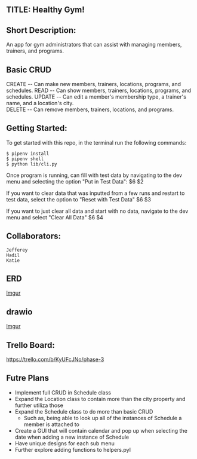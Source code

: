 ## TITLE: Healthy Gym!

## Short Description:
  An app for gym administrators that can assist with managing members, trainers, and programs.

## Basic CRUD
  CREATE --  Can make new members, trainers, locations, programs, and schedules.
  READ -- Can show members, trainers, locations, programs, and schedules.
  UPDATE -- Can edit a member's membership type, a trainer's name, and a location's city.  
  DELETE -- Can remove members, trainers, locations, and programs.

## Getting Started:
  To get started with this repo, in the terminal run the following commands:
     
    $ pipenv install 
    $ pipenv shell 
    $ python lib/cli.py


  Once program is running, can fill with test data by navigating to the dev menu and selecting the option "Put in Test Data":
    $6
    $2
  
  If you want to clear data that was inputted from a few runs and restart to test data, select the option to "Reset with Test Data" 
    $6
    $3
  
  If you want to just clear all data and start with no data, navigate to the dev menu and select "Clear All Data"
    $6
    $4

## Collaborators:
    Jefferey
    Hadil
    Katie

## ERD
[Imgur](https://i.imgur.com/tn83vF5.png)

## drawio
[Imgur](https://i.imgur.com/pjEmMsh.png)

## Trello Board:
https://trello.com/b/KyUFcJNo/phase-3

## Futre Plans
- Implement full CRUD in Schedule class
- Expand the Location class to contain more than the city property and further utiliza those 
- Expand the Schedule class to do more than basic CRUD
  - Such as, being able to look up all of the instances of Schedule a member is attached to
- Create a GUI that will contain calendar and pop up when selecting the date when adding a new instance of Schedule
- Have unique designs for each sub menu
- Further explore adding functions to helpers.pyI